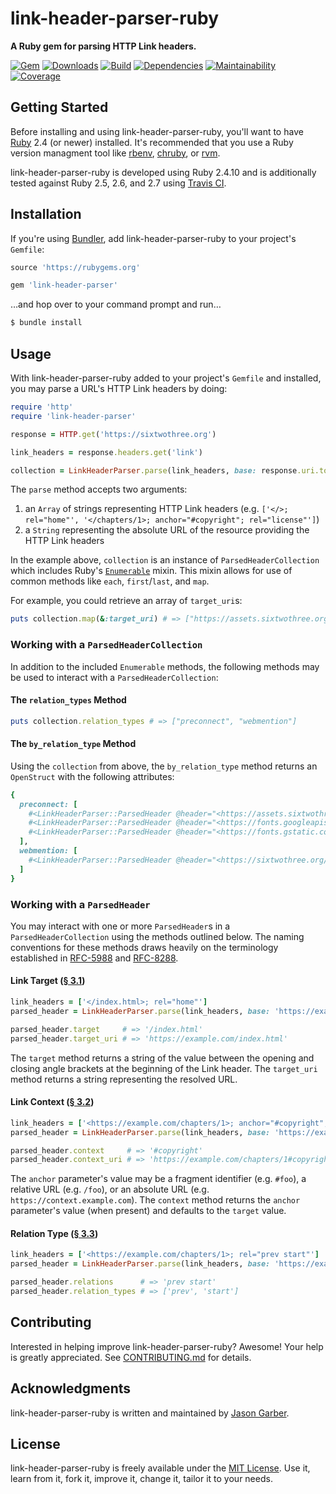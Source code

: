 # link-header-parser-ruby

**A Ruby gem for parsing HTTP Link headers.**

[![Gem](https://img.shields.io/gem/v/link-header-parser.svg?style=for-the-badge)](https://rubygems.org/gems/link-header-parser)
[![Downloads](https://img.shields.io/gem/dt/link-header-parser.svg?style=for-the-badge)](https://rubygems.org/gems/link-header-parser)
[![Build](https://img.shields.io/travis/com/jgarber623/link-header-parser-ruby/master.svg?style=for-the-badge)](https://travis-ci.com/jgarber623/link-header-parser-ruby)
[![Dependencies](https://img.shields.io/depfu/jgarber623/link-header-parser-ruby.svg?style=for-the-badge)](https://depfu.com/github/jgarber623/link-header-parser-ruby)
[![Maintainability](https://img.shields.io/codeclimate/maintainability/jgarber623/link-header-parser-ruby.svg?style=for-the-badge)](https://codeclimate.com/github/jgarber623/link-header-parser-ruby)
[![Coverage](https://img.shields.io/codeclimate/c/jgarber623/link-header-parser-ruby.svg?style=for-the-badge)](https://codeclimate.com/github/jgarber623/link-header-parser-ruby/code)

## Getting Started

Before installing and using link-header-parser-ruby, you'll want to have [Ruby](https://www.ruby-lang.org) 2.4 (or newer) installed. It's recommended that you use a Ruby version managment tool like [rbenv](https://github.com/rbenv/rbenv), [chruby](https://github.com/postmodern/chruby), or [rvm](https://github.com/rvm/rvm).

link-header-parser-ruby is developed using Ruby 2.4.10 and is additionally tested against Ruby 2.5, 2.6, and 2.7 using [Travis CI](https://travis-ci.com/jgarber623/link-header-parser-ruby).

## Installation

If you're using [Bundler](https://bundler.io), add link-header-parser-ruby to your project's `Gemfile`:

```ruby
source 'https://rubygems.org'

gem 'link-header-parser'
```

…and hop over to your command prompt and run…

```sh
$ bundle install
```

## Usage

With link-header-parser-ruby added to your project's `Gemfile` and installed, you may parse a URL's HTTP Link headers by doing:

```ruby
require 'http'
require 'link-header-parser'

response = HTTP.get('https://sixtwothree.org')

link_headers = response.headers.get('link')

collection = LinkHeaderParser.parse(link_headers, base: response.uri.to_s)
```

The `parse` method accepts two arguments:

1. an `Array` of strings representing HTTP Link headers (e.g. `['</>; rel="home"', '</chapters/1>; anchor="#copyright"; rel="license"']`)
1. a `String` representing the absolute URL of the resource providing the HTTP Link headers

In the example above, `collection` is an instance of `ParsedHeaderCollection` which includes Ruby's [`Enumerable`](https://ruby-doc.org/core/Enumerable.html) mixin. This mixin allows for use of common methods like `each`, `first`/`last`, and `map`.

For example, you could retrieve an array of `target_uri`s:

```ruby
puts collection.map(&:target_uri) # => ["https://assets.sixtwothree.org/", "https://fonts.googleapis.com/", "https://fonts.gstatic.com/", "https://sixtwothree.org/webmentions"]
```

### Working with a `ParsedHeaderCollection`

In addition to the included `Enumerable` methods, the following methods may be used to interact with a `ParsedHeaderCollection`:

#### The `relation_types` Method

```ruby
puts collection.relation_types # => ["preconnect", "webmention"]
```

#### The `by_relation_type` Method

Using the `collection` from above, the `by_relation_type` method returns an `OpenStruct` with the following attributes:

```ruby
{
  preconnect: [
    #<LinkHeaderParser::ParsedHeader @header="<https://assets.sixtwothree.org/>; rel=\"preconnect\"">,
    #<LinkHeaderParser::ParsedHeader @header="<https://fonts.googleapis.com/>; rel=\"preconnect\"">,
    #<LinkHeaderParser::ParsedHeader @header="<https://fonts.gstatic.com/>; rel=\"preconnect\"">
  ],
  webmention: [
    #<LinkHeaderParser::ParsedHeader @header="<https://sixtwothree.org/webmentions>; rel=\"webmention\"">
  ]
}
```

### Working with a `ParsedHeader`

You may interact with one or more `ParsedHeader`s in a `ParsedHeaderCollection` using the methods outlined below. The naming conventions for these methods draws heavily on the terminology established in [RFC-5988](https://tools.ietf.org/html/rfc5988) and [RFC-8288](https://tools.ietf.org/html/rfc8288).

#### Link Target ([§ 3.1](https://tools.ietf.org/html/rfc8288#section-3.1))

```ruby
link_headers = ['</index.html>; rel="home"']
parsed_header = LinkHeaderParser.parse(link_headers, base: 'https://example.com/').first

parsed_header.target     # => '/index.html'
parsed_header.target_uri # => 'https://example.com/index.html'
```

The `target` method returns a string of the value between the opening and closing angle brackets at the beginning of the Link header. The `target_uri` method returns a string representing the resolved URL.

#### Link Context ([§ 3.2](https://tools.ietf.org/html/rfc8288#section-3.2))

```ruby
link_headers = ['<https://example.com/chapters/1>; anchor="#copyright"; rel="license"']
parsed_header = LinkHeaderParser.parse(link_headers, base: 'https://example.com/').first

parsed_header.context     # => '#copyright'
parsed_header.context_uri # => 'https://example.com/chapters/1#copyright'
```

The `anchor` parameter's value may be a fragment identifier (e.g. `#foo`), a relative URL (e.g. `/foo`), or an absolute URL (e.g. `https://context.example.com`). The `context` method returns the `anchor` parameter's value (when present) and defaults to the `target` value.

#### Relation Type ([§ 3.3](https://tools.ietf.org/html/rfc8288#section-3.3))

```ruby
link_headers = ['<https://example.com/chapters/1>; rel="prev start"']
parsed_header = LinkHeaderParser.parse(link_headers, base: 'https://example.com/').first

parsed_header.relations      # => 'prev start'
parsed_header.relation_types # => ['prev', 'start']
```

## Contributing

Interested in helping improve link-header-parser-ruby? Awesome! Your help is greatly appreciated. See [CONTRIBUTING.md](https://github.com/jgarber623/link-header-parser-ruby/blob/master/CONTRIBUTING.md) for details.

## Acknowledgments

link-header-parser-ruby is written and maintained by [Jason Garber](https://sixtwothree.org).

## License

link-header-parser-ruby is freely available under the [MIT License](https://opensource.org/licenses/MIT). Use it, learn from it, fork it, improve it, change it, tailor it to your needs.
